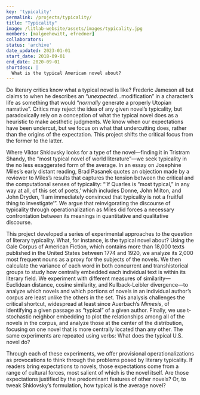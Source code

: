 ```yaml
---
key: 'typicality'
permalink: /projects/typicality/
title: "Typicality"
image: /litlab-website/assets/images/typicality.jpg
members: [malgeehewitt, efredner]
collaborators: 
status: 'archive'
date_updated: 2023-01-01
start_date: 2018-09-01
end_date: 2020-09-01
shortdesc: |
  What is the typical American novel about?
---
```


Do literary critics know what a typical novel is like? Frederic Jameson all but claims to when he describes an “*unexpected*...modification” in a character’s life as something that would “*normally* generate a properly Utopian narrative”. Critics may reject the idea of any given novel’s typicality, but paradoxically rely on a conception of what the typical novel does as a heuristic to make aesthetic judgments. We know when our expectations have been undercut, but we focus on what that undercutting does, rather than the origins of the expectation. This project shifts the critical focus from the former to the latter.

Where Víktor Shklovsky looks for a type of the novel—finding it in Tristram Shandy, the “most typical novel of world literature”—we seek typicality in the no less exaggerated form of the average. In an essay on Josephine Miles’s early distant reading, Brad Pasanek quotes an objection made by a reviewer to Miles’s results that captures the tension between the critical and the computational senses of typicality: “‘If Quarles is “most typical,” in any way at all, of this set of poets,’ which includes Donne, John Milton, and John Dryden, ‘I am immediately convinced that typicality is not a fruitful thing to investigate’”. We argue that reinvigorating the discourse of typicality through operationalization as Miles did forces a necessary confrontation between its meanings in quantitative and qualitative discourse.

This project developed a series of experimental approaches to the question of literary typicality. What, for instance, is the typical novel about? Using the Gale Corpus of American Fiction, which contains more than 18,000 texts published in the United States between 1774 and 1920, we analyze its 2,000 most frequent nouns as a proxy for the subjects of the novels. We then calculate the variance of each word in both concurrent and transhistorical groups to study how centrally embedded each individual text is within its literary field. We experiment with different measures of similarity—Euclidean distance, cosine similarity, and Kullback-Leibler divergence—to analyze which novels and which portions of novels in an individual author’s corpus are least unlike the others in the set. This analysis challenges the critical shortcut, widespread at least since Auerbach’s *Mimesis*, of identifying a given passage as “typical” of a given author. Finally, we use t-stochastic neighbor embedding to plot the relationships among all of the novels in the corpus, and analyze those at the center of the distribution, focusing on one novel that is more centrally located than any other. The same experiments are repeated using verbs: What does the typical U.S. novel do?


Through each of these experiments, we offer provisional operationalizations as provocations to think through the problems posed by literary typicality. If readers bring expectations to novels, those expectations come from a range of cultural forces, most salient of which is the novel itself. Are those expectations justified by the predominant features of other novels? Or, to tweak Shklovsky’s formulation, how typical is the average novel?
